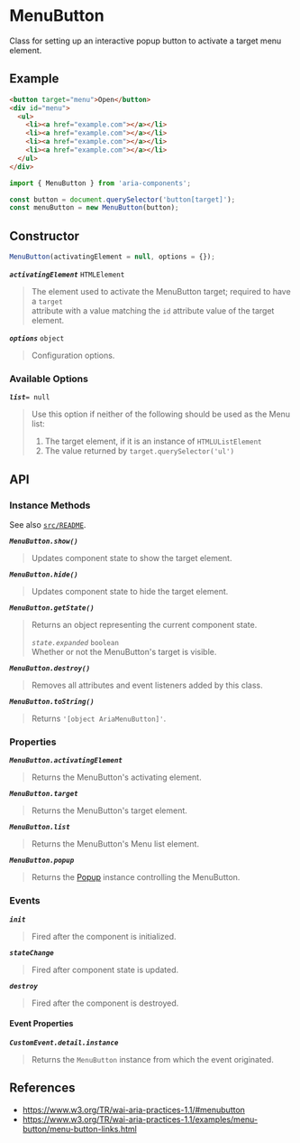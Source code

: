MenuButton
==========

Class for setting up an interactive popup button to activate a target menu element.

## Example

```html
<button target="menu">Open</button>
<div id="menu">
  <ul>
    <li><a href="example.com"></a></li>
    <li><a href="example.com"></a></li>
    <li><a href="example.com"></a></li>
    <li><a href="example.com"></a></li>
  </ul>
</div>
```

```javascript
import { MenuButton } from 'aria-components';

const button = document.querySelector('button[target]');
const menuButton = new MenuButton(button);
```

## Constructor

```javascript
MenuButton(activatingElement = null, options = {});
```

_**`activatingElement`**_ `HTMLElement`  
> The element used to activate the MenuButton target; required to have a `target`  
attribute with a value matching the `id` attribute value of the target element.

_**`options`**_ `object`  
> Configuration options.

### Available Options

_**`list`**_`= null`  
> Use this option if neither of the following should be used as the Menu list:  
> 1. The target element, if it is an instance of `HTMLUListElement`
> 2. The value returned by `target.querySelector('ul')`

## API

### Instance Methods

See also [`src/README`](../).

_**`MenuButton.show()`**_  
> Updates component state to show the target element.

_**`MenuButton.hide()`**_  
> Updates component state to hide the target element.

_**`MenuButton.getState()`**_  
> Returns an object representing the current component state.
>
> _`state.expanded`_ `boolean`  
> Whether or not the MenuButton's target is visible.

_**`MenuButton.destroy()`**_  
> Removes all attributes and event listeners added by this class.

_**`MenuButton.toString()`**_  
> Returns `'[object AriaMenuButton]'`.

### Properties

_**`MenuButton.activatingElement`**_  
> Returns the MenuButton's activating element.

_**`MenuButton.target`**_  
> Returns the MenuButton's target element.

_**`MenuButton.list`**_  
> Returns the MenuButton's Menu list element.

_**`MenuButton.popup`**_  
> Returns the [Popup](https://github.com/goodguyry/AriaComponents/blob/master/src/Popup) instance controlling the MenuButton.

### Events

_**`init`**_  
> Fired after the component is initialized.

_**`stateChange`**_  
> Fired after component state is updated.

_**`destroy`**_  
> Fired after the component is destroyed.

#### Event Properties

_**`CustomEvent.detail.instance`**_
> Returns the `MenuButton` instance from which the event originated.

## References

- https://www.w3.org/TR/wai-aria-practices-1.1/#menubutton
- https://www.w3.org/TR/wai-aria-practices-1.1/examples/menu-button/menu-button-links.html
